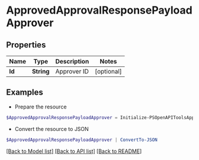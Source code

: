 # ApprovedApprovalResponsePayloadApprover
## Properties

Name | Type | Description | Notes
------------ | ------------- | ------------- | -------------
**Id** | **String** | Approver ID | [optional] 

## Examples

- Prepare the resource
```powershell
$ApprovedApprovalResponsePayloadApprover = Initialize-PSOpenAPIToolsApprovedApprovalResponsePayloadApprover  -Id null
```

- Convert the resource to JSON
```powershell
$ApprovedApprovalResponsePayloadApprover | ConvertTo-JSON
```

[[Back to Model list]](../README.md#documentation-for-models) [[Back to API list]](../README.md#documentation-for-api-endpoints) [[Back to README]](../README.md)

